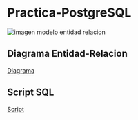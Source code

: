 # Practica-PostgreSQL

<image style="display: block; margin: 0 auto;" src="https://github.com/JoseAlbDR/Practica-PostgreSQL/blob/main/modelo-entidad-relacion.svg" alt="imagen modelo entidad relacion" />

## Diagrama Entidad-Relacion
[Diagrama](https://github.com/JoseAlbDR/Practica-PostgreSQL/blob/main/practicaSQL.drawio)

## Script SQL
[Script](https://github.com/JoseAlbDR/Practica-PostgreSQL/blob/main/practica.sql)

